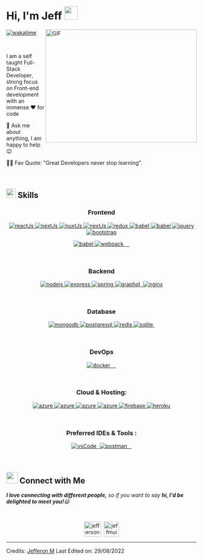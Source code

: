 

<h1 align="left">Hi, I'm Jeff <img src="https://media.giphy.com/media/hvRJCLFzcasrR4ia7z/giphy.gif" width="35"></h1>

<img align="right" top="500" height="300" width="400" alt="GIF" src="https://media.giphy.com/media/SWoSkN6DxTszqIKEqv/giphy.gif">

[![wakatime](https://wakatime.com/badge/user/82f712cd-57f3-4332-af5b-73d014132c80.svg)](https://wakatime.com/@82f712cd-57f3-4332-af5b-73d014132c80)

<br>

I am a self taught Full-Stack Developer, strong focus on Front-end development with an immense ❤️ for code

💬 Ask me about anything, I am happy to help 😉

💪🏼 Fav Quote: "Great Developers never stop learning".

<br>

## <img src="https://media2.giphy.com/media/QssGEmpkyEOhBCb7e1/giphy.gif?cid=ecf05e47a0n3gi1bfqntqmob8g9aid1oyj2wr3ds3mg700bl&rid=giphy.gif" width ="25"><b> Skills</b>

<h3 align="center">Frontend</h3>
<p align="center">
  <a href="https://reactjs.org/" target="_blank">
    <img src="https://img.shields.io/badge/reactjs-61DAFB.svg?style=for-the-badge&logo=react&logoColor=black"
      alt="reactJs"/>
  </a>
    <a href="https://vue.io/" target="_blank">
    <img src="https://img.shields.io/badge/-Vue-3FB27F?style=for-the-badge&logo=vuedotjs&logoColor=white"
      alt="nextJs"/>
  </a>
  <a href="https://www.nuxt.com/" target="_blank">
    <img src="https://img.shields.io/badge/Nuxtjs-217346.svg?style=for-the-badge&logo=nuxtdotjs&logoColor=white" alt="nuxtJs" />
  </a>
  <a href="https://next.io/" target="_blank">
    <img src="https://img.shields.io/badge/Next-%23121011.svg?style=for-the-badge&logo=Nextdotjs&logoColor=white"
      alt="nextJs"/>
  </a>
  <a href="https://redux.js.org" target="_blank">
    <img src="https://img.shields.io/badge/redux-764ABC.svg?style=for-the-badge&logo=redux&logoColor=white" alt="redux"/>
  </a>
  <a href="https://cytoscape.io/" target="_blank">
    <img src="https://img.shields.io/badge/Cytoscape-FCC624?style=for-the-badge&logo=Cytoscapedotjs&logoColor=black" alt="babel"/>
  </a>
    <a href="https://d3.io/" target="_blank">
    <img src="https://img.shields.io/badge/D3.js-D5764B?style=for-the-badge&logo=D3dotjs&logoColor=black" alt="babel"/>
  </a>
  <a href="https://jquery.com/" target="_blank">
    <img src="https://img.shields.io/badge/jquery-0769AD.svg?style=for-the-badge&logo=jquery&logoColor=white" alt="jquery"/>
  </a>
      <a href="https://getbootstrap.com" target="_blank">
    <img src="https://img.shields.io/badge/bootstrap-7952B3.svg?style=for-the-badge&logo=bootstrap&logoColor=white"
      alt="bootstrap"/>
  </a>
  </p>
  <p align="center">
    <a href="https://babeljs.io/" target="_blank">
    <img src="https://img.shields.io/badge/babel-F9DC3E.svg?style=for-the-badge&logo=babel&logoColor=black" alt="babel"/>
  </a>
  <a href="https://webpack.js.org" target="_blank">
    <img src="https://img.shields.io/badge/webpack-8DD6F9.svg?style=for-the-badge&logo=webpack&logoColor=black"
      alt="webpack"/>
  </a>
  <a href="" target="_blank">
    <img src="https://img.shields.io/badge/TailwindCss-36B7F0?style=for-the-badge&logo=TailwindCss&logoColor=white"
      alt=""/>
  </a>
    <a href="" target="_blank">
    <img src="https://img.shields.io/badge/Sass-C76293?style=for-the-badge&logo=sass&logoColor=white"
      alt=""/>
  </a>
    <a href="" target="_blank">
    <img src="https://img.shields.io/badge/Less-2D4B75?style=for-the-badge&logo=less&logoColor=white"
      alt=""/>
  </a>
      <a href="" target="_blank">
    <img src="https://img.shields.io/badge/css3-%231572B6.svg?style=for-the-badge&logo=css3&logoColor=white"
      alt=""/>
  </a>
</p>
<br>

<h3 align="center">Backend</h3>
<p align="center">
  <a href="https://nodejs.org" target="_blank">
    <img src="https://img.shields.io/badge/node.js-339933.svg?style=for-the-badge&logo=nodedotjs&logoColor=white"
      alt="nodejs"/>
  </a>
  <a href="https://expressjs.com" target="_blank">
    <img src="https://img.shields.io/badge/express-000000.svg?style=for-the-badge&logo=express&logoColor=white"
      alt="express" />
    <a href="https://adonis.io/" target="_blank">
      <img src="https://img.shields.io/badge/Adonis-21004F?style=for-the-badge&logo=Adonisjs&logoColor=white" alt="spring" />
  </a>
  <a href="https://graphql.org" target="_blank">
    <img src="https://img.shields.io/badge/Elasticsearch-%230db7ed.svg?style=for-the-badge&logo=Elasticsearch&logoColor=white" alt="graphql" />
  </a>
    <a href="" target="_blank">
    <img src="https://img.shields.io/badge/Elasticsearch-F9DC3E.svg?style=for-the-badge&logo=Elasticsearch&logoColor=black" alt="" />
  </a>
  <a href="https://www.nginx.com" target="_blank">
    <img src="https://img.shields.io/badge/nginx-009639.svg?style=for-the-badge&logo=nginx&logoColor=white"
      alt="nginx"/>
  </a>
</p>
<br>

<h3 align="center">Database</h3>
<p align="center">
  <a href="https://www.mongodb.com/" target="_blank">
    <img src="https://img.shields.io/badge/mongodb-47A248.svg?style=for-the-badge&logo=mongodb&logoColor=white"
      alt="mongodb"/>
  </a>
  <a href="https://www.postgresql.org" target="_blank">
    <img src="https://img.shields.io/badge/postgreSQL-4169E1.svg?style=for-the-badge&logo=postgresql&logoColor=white"
      alt="postgresql"/>
  </a>
  <a href="https://redis.io" target="_blank">
    <img src="https://img.shields.io/badge/redis-DC382D.svg?style=for-the-badge&logo=redis&logoColor=white"
      alt="redis"/>
  </a>
  <a href="https://www.sqlite.org/" target="_blank">
    <img src="https://img.shields.io/badge/sqlite-003B57.svg?style=for-the-badge&logo=sqlite&logoColor=white"
      alt="sqlite"/>
  </a>
      <a href="" target="_blank">
    <img src="https://img.shields.io/badge/mysql-1B6AC6?style=for-the-badge&logo=mysql&logoColor=white"
      alt=""/>
  </a>
</p>
<br>

  <h3 align="center">DevOps</h3>
<p align="center">
  <a href="" target="_blank">
    <img src="https://img.shields.io/badge/docker-%230db7ed.svg?style=for-the-badge&logo=docker&logoColor=white"
      alt="docker"/>
  </a>
    <a href="" target="_blank">
    <img src="https://img.shields.io/badge/kubernetes-%23326ce5.svg?style=for-the-badge&logo=kubernetes&logoColor=white"
      alt=""/>
  </a>
    <a href="" target="_blank">
    <img src="https://img.shields.io/badge/git-%23F05033.svg?style=for-the-badge&logo=git&logoColor=white"
      alt=""/>
  </a>
    <a href="" target="_blank">
    <img src="https://img.shields.io/badge/github-%23121011.svg?style=for-the-badge&logo=github&logoColor=white"
      alt=""/>
  </a>
    <a href="" target="_blank">
    <img src="https://img.shields.io/badge/gitlab-%23181717.svg?style=for-the-badge&logo=gitlab&logoColor=white"
      alt=""/>
  </a>

</p>
<br>

<h3 align="center">Cloud & Hosting:</h3>
<p align="center">
  <a href="" target="_blank">
    <img  src="https://img.shields.io/badge/DigitalOcean-%234285F4.svg?style=for-the-badge&logo=digitalocean&logoColor=white" alt="azure"/>
  </a>
    <a href="" target="_blank">
    <img  src="https://img.shields.io/badge/AWS-%23FF9900.svg?style=for-the-badge&logo=amazon-aws&logoColor=white" alt="azure"/>
  </a>
    <a href="" target="_blank">
    <img  src="https://img.shields.io/badge/GoogleCloud-%234285F4.svg?style=for-the-badge&logo=google-cloud&logoColor=white" alt="azure"/>
  </a>
    <a href="https://azure.microsoft.com/en-in/" target="_blank">
    <img  src="https://img.shields.io/badge/Azure-0078D4?style=for-the-badge&logo=microsoftazure&logoColor=white" alt="azure"/>
  </a>
  <a href="https://firebase.google.com/" target="_blank">
    <img src="https://img.shields.io/badge/firebase-FFCA28.svg?style=for-the-badge&logo=firebase&logoColor=black" alt="firebase"/>
  </a>
  <a href="https://heroku.com" target="_blank">
    <img src="https://img.shields.io/badge/heroku-430098.svg?style=for-the-badge&logo=heroku&logoColor=white"
      alt="heroku"/>
  </a>
</p>
<br>

<h3 align="center">Preferred IDEs  & Tools :</h3>
<p align="center">
  <a href="https://code.visualstudio.com/" target="_blank">
    <img src="https://img.shields.io/badge/vscode-007ACC.svg?style=for-the-badge&logo=visualstudiocode&logoColor=white" alt="vsCode"/>
  </a>
  <a href="" target="_blank">
    <img src="https://img.shields.io/badge/VIM-%2311AB00.svg?style=for-the-badge&logo=vim&logoColor=white" alt="" />
  </a>
  <a href="https://postman.com" target="_blank">
    <img src="https://img.shields.io/badge/postman-FF6C37.svg?style=for-the-badge&logo=postman&logoColor=white" alt="postman"/>
  </a>
    <a href="" target="_blank">
    <img src="https://img.shields.io/badge/jira-%230A0FFF.svg?style=for-the-badge&logo=jira&logoColor=white" alt="" />
  </a>
    <a href="" target="_blank">
    <img src="https://img.shields.io/badge/Trello-%23026AA7.svg?style=for-the-badge&logo=Trello&logoColor=white" alt="" />
  </a>
      <a href="" target="_blank">
    <img src="https://img.shields.io/badge/Ubuntu-E95420?style=for-the-badge&logo=ubuntu&logoColor=white" alt="" />
  </a>

</p>

</p>

<br>

## <img src="https://media.giphy.com/media/LnQjpWaON8nhr21vNW/giphy.gif" width='30'> <b>Connect with Me</b>

<em><b>I love connecting with different people,</b> so if you want to say <b>hi, I'd be delighted to meet you!</b>😃</em>

<br>

<p align="center">
<a href="https://www.linkedin.com/in/jefferson-muigai-3b229512b/" target="blank"><img align="center" src="https://i.pinimg.com/originals/de/b4/6f/deb46f02a59e3b3a2aa58fac16290d63.gif" alt="jefferson M" height="40" width="45" /></a>
&nbsp;<a href="mailto:jeffmuigai11@@gmail.com" target="blank"><img align="center" src="https://user-images.githubusercontent.com/86669668/171339003-ef5b5c96-eac8-478c-a9cc-318ca9477fce.gif" alt="jeffmuigai11@@gmail.com" width="40" /></a>

---

Credits: [Jefferon M](https://github.com/jef777)
Last Edited on: 29/08/2022

